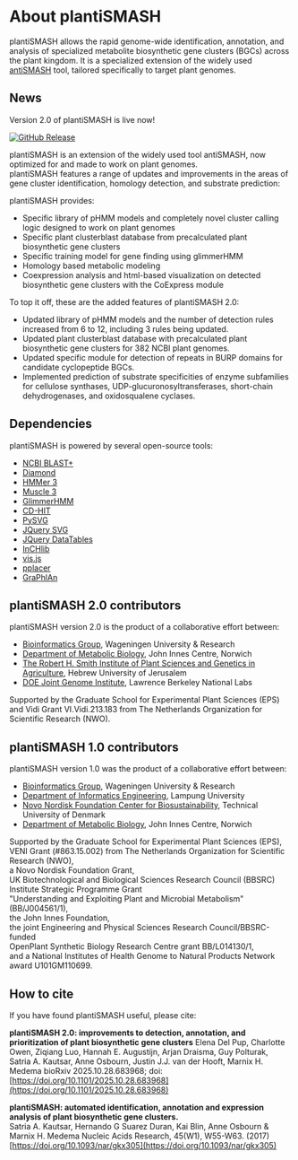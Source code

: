 # About plantiSMASH 

plantiSMASH allows the rapid genome-wide identification, annotation, and analysis of specialized metabolite biosynthetic gene clusters (BGCs) across the plant kingdom. It is a specialized extension of the widely used [antiSMASH](https://antismash.secondarymetabolites.org/#!/start) tool, tailored specifically to target plant genomes.

## News

Version 2.0 of plantiSMASH is live now!  

[![GitHub Release](https://img.shields.io/github/v/release/plantismash/plantismash?include_prereleases&sort=semver&display_name=tag&logo=github)](https://github.com/plantismash/plantismash/releases)

plantiSMASH is an extension of the widely used tool antiSMASH, now optimized for and made to work on plant genomes.  
plantiSMASH  features a range of updates and improvements in the areas of gene cluster identification, homology detection, and substrate prediction:

plantiSMASH provides:

- Specific library of pHMM models and completely novel cluster calling logic designed to work on plant genomes
- Specific plant clusterblast database from precalculated plant biosynthetic gene clusters
- Specific training model for gene finding using glimmerHMM
- Homology based metabolic modeling
- Coexpression analysis and html-based visualization on detected biosynthetic gene clusters with the CoExpress module

To top it off, these are the added features of plantiSMASH 2.0:

- Updated library of pHMM models and the number of detection rules increased from 6 to 12, including 3 rules being updated.
- Updated plant clusterblast database with precalculated plant biosynthetic gene clusters for 382 NCBI plant genomes.
- Updated specific module for detection of repeats in BURP domains for candidate cyclopeptide BGCs.
- Implemented prediction of substrate specificities of enzyme subfamilies for cellulose synthases, UDP-glucuronosyltransferases, short-chain dehydrogenases, and oxidosqualene cyclases.


## Dependencies 
plantiSMASH is powered by several open-source tools:

- [NCBI BLAST+](http://blast.ncbi.nlm.nih.gov/Blast.cgi?CMD=Web&PAGE_TYPE=BlastDocs&DOC_TYPE=Download)
- [Diamond](http://ab.inf.uni-tuebingen.de/software/diamond/)
- [HMMer 3](http://hmmer.janelia.org/)
- [Muscle 3](http://www.drive5.com/muscle/)
- [GlimmerHMM](https://ccb.jhu.edu/software/glimmerhmm/)
- [CD-HIT](http://weizhongli-lab.org/cd-hit/)
- [PySVG](http://codeboje.de/pysvg/)
- [JQuery SVG](http://keith-wood.name/svg.html)
- [JQuery DataTables](https://datatables.net/)
- [InCHlib](http://www.openscreen.cz/software/inchlib/home/)
- [vis.js](http://visjs.org/)
- [pplacer](https://github.com/matsen/pplacer)
- [GraPhlAn](https://huttenhower.sph.harvard.edu/graphlan/)


## plantiSMASH 2.0 contributors 

plantiSMASH version 2.0 is the product of a collaborative effort between:

- [Bioinformatics Group](http://www.wur.nl/en/Expertise-Services/Chair-groups/Plant-Sciences/Bioinformatics.htm), Wageningen University & Research
- [Department of Metabolic Biology](https://www.jic.ac.uk/staff/anne-osbourn/), John Innes Centre, Norwich
- [The Robert H. Smith Institute of Plant Sciences and Genetics in Agriculture](https://plantscience.agri.huji.ac.il/people/guy-polturak), Hebrew University of Jerusalem
- [DOE Joint Genome Institute](https://jgi.doe.gov/), Lawrence Berkeley National Labs
  
Supported by the Graduate School for Experimental Plant Sciences (EPS) and Vidi Grant VI.Vidi.213.183 from The Netherlands Organization for Scientific Research (NWO).

## plantiSMASH 1.0 contributors 

plantiSMASH version 1.0 was the product of a collaborative effort between:

- [Bioinformatics Group](http://www.wur.nl/en/Expertise-Services/Chair-groups/Plant-Sciences/Bioinformatics.htm), Wageningen University & Research  
- [Department of Informatics Engineering](http://if.unila.ac.id/), Lampung University  
- [Novo Nordisk Foundation Center for Biosustainability](http://www.biosustain.dtu.dk/), Technical University of Denmark  
- [Department of Metabolic Biology](https://www.jic.ac.uk/staff/anne-osbourn/), John Innes Centre, Norwich

Supported by the Graduate School for Experimental Plant Sciences (EPS),  
VENI Grant (#863.15.002) from The Netherlands Organization for Scientific Research (NWO),  
a Novo Nordisk Foundation Grant,  
UK Biotechnological and Biological Sciences Research Council (BBSRC) Institute Strategic Programme Grant  
"Understanding and Exploiting Plant and Microbial Metabolism" (BB/J004561/1),  
the John Innes Foundation,  
the joint Engineering and Physical Sciences Research Council/BBSRC-funded  
OpenPlant Synthetic Biology Research Centre grant BB/L014130/1,  
and a National Institutes of Health Genome to Natural Products Network award U101GM110699.

## How to cite 

If you have found plantiSMASH useful, please cite:

**plantiSMASH 2.0: improvements to detection, annotation, and prioritization of plant biosynthetic gene clusters**
Elena Del Pup, Charlotte Owen, Ziqiang Luo, Hannah E. Augustijn, Arjan Draisma, Guy Polturak, Satria A. Kautsar, Anne Osbourn, Justin J.J. van der Hooft, Marnix H. Medema
bioRxiv 2025.10.28.683968; doi: [https://doi.org/10.1101/2025.10.28.683968](https://doi.org/10.1101/2025.10.28.683968)

**plantiSMASH: automated identification, annotation and expression analysis of plant biosynthetic gene clusters.**  
Satria A. Kautsar, Hernando G Suarez Duran, Kai Blin, Anne Osbourn & Marnix H. Medema
Nucleic Acids Research, 45(W1), W55-W63. (2017) [https://doi.org/10.1093/nar/gkx305](https://doi.org/10.1093/nar/gkx305)

